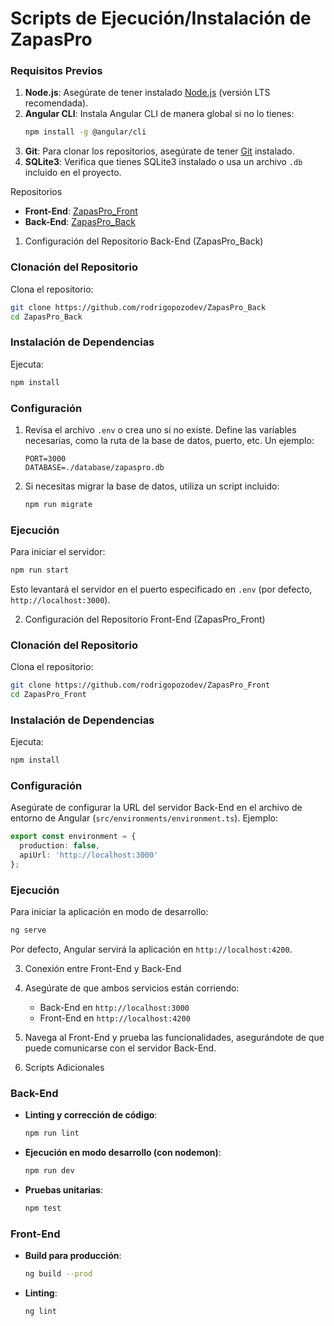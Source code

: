 # Scripts de Ejecución/Instalación de ZapasPro
### Requisitos Previos

1. **Node.js**: Asegúrate de tener instalado [Node.js](https://nodejs.org/) (versión LTS recomendada).
2. **Angular CLI**: Instala Angular CLI de manera global si no lo tienes:
   ```bash
   npm install -g @angular/cli
   ```
3. **Git**: Para clonar los repositorios, asegúrate de tener [Git](https://git-scm.com/) instalado.
4. **SQLite3**: Verifica que tienes SQLite3 instalado o usa un archivo `.db` incluido en el proyecto.

Repositorios

- **Front-End**: [ZapasPro_Front](https://github.com/rodrigopozodev/ZapasPro_Front)
- **Back-End**: [ZapasPro_Back](https://github.com/rodrigopozodev/ZapasPro_Back)

1. Configuración del Repositorio Back-End (ZapasPro_Back)

### Clonación del Repositorio
Clona el repositorio:
```bash
git clone https://github.com/rodrigopozodev/ZapasPro_Back
cd ZapasPro_Back
```

### Instalación de Dependencias
Ejecuta:
```bash
npm install
```

### Configuración
1. Revisa el archivo `.env` o crea uno si no existe. Define las variables necesarias, como la ruta de la base de datos, puerto, etc. Un ejemplo:
   ```
   PORT=3000
   DATABASE=./database/zapaspro.db
   ```

2. Si necesitas migrar la base de datos, utiliza un script incluido:
   ```bash
   npm run migrate
   ```

### Ejecución
Para iniciar el servidor:
```bash
npm run start
```
Esto levantará el servidor en el puerto especificado en `.env` (por defecto, `http://localhost:3000`).

2. Configuración del Repositorio Front-End (ZapasPro_Front)

### Clonación del Repositorio
Clona el repositorio:
```bash
git clone https://github.com/rodrigopozodev/ZapasPro_Front
cd ZapasPro_Front
```

### Instalación de Dependencias
Ejecuta:
```bash
npm install
```

### Configuración
Asegúrate de configurar la URL del servidor Back-End en el archivo de entorno de Angular (`src/environments/environment.ts`). Ejemplo:
```typescript
export const environment = {
  production: false,
  apiUrl: 'http://localhost:3000'
};
```

### Ejecución
Para iniciar la aplicación en modo de desarrollo:
```bash
ng serve
```
Por defecto, Angular servirá la aplicación en `http://localhost:4200`.

3. Conexión entre Front-End y Back-End

1. Asegúrate de que ambos servicios están corriendo:
   - Back-End en `http://localhost:3000`
   - Front-End en `http://localhost:4200`
2. Navega al Front-End y prueba las funcionalidades, asegurándote de que puede comunicarse con el servidor Back-End.

4. Scripts Adicionales

### Back-End
- **Linting y corrección de código**:
  ```bash
  npm run lint
  ```
- **Ejecución en modo desarrollo (con nodemon)**:
  ```bash
  npm run dev
  ```
- **Pruebas unitarias**:
  ```bash
  npm test
  ```

### Front-End
- **Build para producción**:
  ```bash
  ng build --prod
  ```
- **Linting**:
  ```bash
  ng lint
  ```
